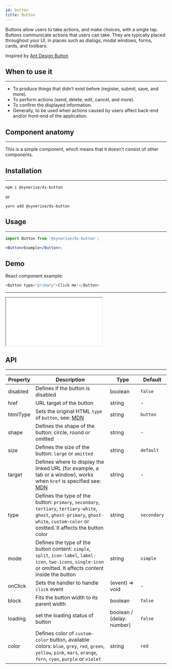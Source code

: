 ```yaml
---
id: button
title: Button
---
```


Buttons allow users to take actions, and make choices, with a single tap. Buttons communicate actions that users can take. They are typically placed throughout your UI, in places such as dialogs, modal windows, forms, cards, and toolbars.

Inspired by [Ant Design Button](https://ant.design/components/button/)

## When to use it

---

- To produce things that didn’t exist before (register, submit, save, and more).
- To perform actions (send, delete, edit, cancel, and more).
- To confirm the displayed information.
- Generally, to be used when actions caused by users affect back-end and/or front-end of the application.

## Component anatomy

---

This is a simple component, which means that it doesn't consist of other components.

## Installation

---

```
npm i @synerise/ds-button
```

or

```
yarn add @synerise/ds-button
```

## Usage

---

```jsx
import Button from '@synerise/ds-button';

<Button>Example</Button>;
```

## Demo

React component example:

```js
<Button type="primary">Click me!</Button>
```

---

<iframe src="/storybook-static/iframe.html?id=components-button--with-text&_ijt=15r4sa9s8lrq673m3u169apsa0"></iframe>

## API

---

| Property | Description                                                                                                                                                                                  | Type                      | Default     |
| -------- | -------------------------------------------------------------------------------------------------------------------------------------------------------------------------------------------- | ------------------------- | ----------- |
| disabled | Defines if the button is disabled                                                                                                                                                            | boolean                   | `false`     |
| href     | URL target of the button                                                                                                                                                                     | string                    | -           |
| htmlType | Sets the original HTML `type` of `button`, see: [MDN](https://developer.mozilla.org/en-US/docs/Web/HTML/Element/button#attr-type)                                                            | string                    | `button`    |
| shape    | Defines the shape of the button: circle, round or omitted                                                                                                                                    | string                    | -           |
| size     | Defines the size of the button: `large` or `omitted`                                                                                                                                         | string                    | `default`   |
| target   | Defines where to display the linked URL (for example, a tab or a window), works when `href` is specified see: [MDN](https://developer.mozilla.org/en-US/docs/Web/HTML/Element/a#attr-target) | string                    | -           |
| type     | Defines the type of the button: `primary`, `secondary`, `tertiary`, `tertiary-white`, `ghost`, `ghost-primary`, `ghost-white`, `custom-color` or omitted. It affects the button color        | string                    | `secondary` |
| mode     | Defines the type of the button content: `simple`, `split`, `icon-label`, `label-icon`, `two-icons`, `single-icon` or omitted. It affects content inside the button                           | string                    | `simple`    |
| onClick  | Sets the handler to handle `click` event                                                                                                                                                     | (event) => void           | -           |
| block    | Fits the button width to its parent width                                                                                                                                                    | boolean                   | `false`     |
| loading  | set the loading status of button                                                                                                                                                             | boolean / {delay: number} | `false`     |
| color    | Defines color of `custom-color` button, available colors: `blue`, `grey`, `red`, `green`, `yellow`, `pink`, `mars`, `orange`, `fern`, `cyan`, `purple` or `violet`                           | string                    | `red`       |

